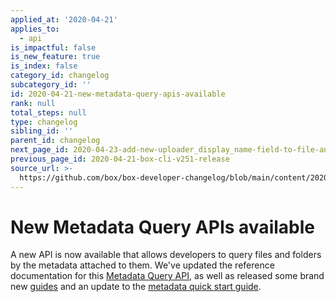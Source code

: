 ```yaml
---
applied_at: '2020-04-21'
applies_to:
  - api
is_impactful: false
is_new_feature: true
is_index: false
category_id: changelog
subcategory_id: ''
id: 2020-04-21-new-metadata-query-apis-available
rank: null
total_steps: null
type: changelog
sibling_id: ''
parent_id: changelog
next_page_id: 2020-04-23-add-new-uploader_display_name-field-to-file-and-file-versions
previous_page_id: 2020-04-21-box-cli-v251-release
source_url: >-
  https://github.com/box/box-developer-changelog/blob/main/content/2020/04-21-new-metadata-query-apis-available.md
---
```

# New Metadata Query APIs available

A new API is now available that allows developers to query files and folders
by the metadata attached to them. We've updated the reference documentation for
this [Metadata Query API][e_mdq_api], as well as released some brand new
[guides][g_mdq_api] and an update to the [metadata quick start guide][qs_mdq_api].

[e_mdq_api]: e://post_metadata_queries_execute_read

[g_mdq_api]: g://metadata/queries

[qs_mdq_api]: g://metadata/quick-start
